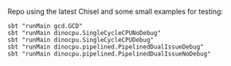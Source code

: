 
Repo using the latest Chisel and some small examples for testing:

```
sbt "runMain gcd.GCD"
sbt "runMain dinocpu.SingleCycleCPUNoDebug"
sbt "runMain dinocpu.SingleCycleCPUDebug"
sbt "runMain dinocpu.pipelined.PipelinedDualIssueDebug"
sbt "runMain dinocpu.pipelined.PipelinedDualIssueNoDebug"
```

